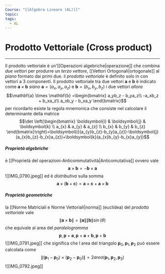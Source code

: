 ```yaml
---
Course: "[[Algebra Lineare (AL)]]"
topic: 
tags:
  - AL
---
```

# Prodotto Vettoriale (Cross product)
---
Il prodotto vettoriale è un'[[Operazioni algebriche|operazione]] che combina _due vettori_ per produrre un _terzo vettore_, [[Vettori Ortogonali|ortogonale]] al _piano_ formato dai primi due.
il _prodotto vettoriale_ è definito solo in con vettori a 3 componenti.
Il prodotto vettoriale tra due vettori  $\boldsymbol{a}$  e  $\boldsymbol{b}$ è indicato come $\boldsymbol{a} \times \boldsymbol{b}$ 
_siano_ $\boldsymbol{a} = (a_x, a_y, a_z)$ e $\boldsymbol{b} = (b_x, b_y, b_z)$  i due vettori 
_allora_$$\mathbf{a} \times \mathbf{b} =\begin{bmatrix} 
a_yb_z - b_ya_z\\ 
-a_xb_z + b_xa_z\\
a_xb_y - b_xa_y
\end{bmatrix}$$ per ricordarlo esiste la regola mnemonica che consiste nel calcolare il determinante della matrice $$\det \left(\begin{bmatrix}
\boldsymbol{i} & \boldsymbol{j} & \boldsymbol{k} \\
a_{x} & a_{y} & a_{z} \\
b_{x} & b_{y} & b_{z}
\end{bmatrix}\right)=\boldsymbol{i}(a_{y}b_{z}-b_{y}a_{z})-\boldsymbol{j}(a_{x}b_{z}-b_{x}a_{z})+\boldsymbol{k}(a_{x}b_{y}-b_{x}a_{y})$$
##### Proprietà algebriche
è [[Proprietà del operazioni-Anticommutatività|Anticomutativa]] ovvero vale $$\boldsymbol{a} \times \boldsymbol{b}=-\boldsymbol{b} \times \boldsymbol{a}$$
![[IMG_0790.jpeg]]
ed è _distributiva_ sulla somma $$\boldsymbol{a} \times(\boldsymbol{b}+\boldsymbol{c})=\boldsymbol{a} \times \boldsymbol{c}+\boldsymbol{a}\times \boldsymbol{b}$$
##### Proprietà geometriche
la [[Norme Matriciali e Norme Vettoriali|norma]] (euclidea) del _prodotto vettoriale_ vale$$\|\boldsymbol{a}\times \boldsymbol{b}\|=\|\boldsymbol{a}\|\| \boldsymbol{b}\|\sin(\theta)$$  che equivale al area del _paralelogramma_ $$\boldsymbol{p},\boldsymbol{p}+\boldsymbol{a},\boldsymbol{p}+\boldsymbol{a}+\boldsymbol{b},\boldsymbol{p}+\boldsymbol{b}$$
![[IMG_0791.jpeg]]
che significa che l area del triangolo $\boldsymbol{p}_{0},\boldsymbol{p}_{1},\boldsymbol{p}_{2}$ può essere calcolata come $$\|(\boldsymbol{p}_{1}-\boldsymbol{p}_{0})\times (\boldsymbol{p}_{2}-\boldsymbol{p}_{0})\|=2area(\boldsymbol{p}_{1},\boldsymbol{p}_{2},\boldsymbol{p}_{3})$$![[IMG_0792.jpeg]]